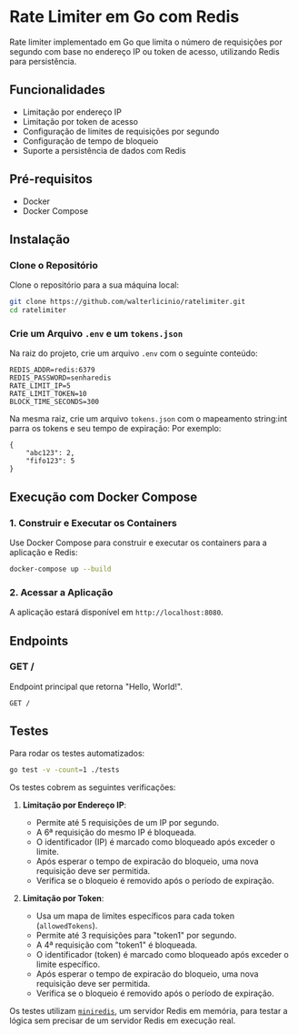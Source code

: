# Rate Limiter em Go com Redis

Rate limiter implementado em Go que limita o número de requisições por segundo com base no endereço IP ou token de acesso, utilizando Redis para persistência.

## Funcionalidades
- Limitação por endereço IP
- Limitação por token de acesso
- Configuração de limites de requisições por segundo
- Configuração de tempo de bloqueio
- Suporte a persistência de dados com Redis

## Pré-requisitos

- Docker
- Docker Compose

## Instalação

### Clone o Repositório

Clone o repositório para a sua máquina local:

```sh
git clone https://github.com/walterlicinio/ratelimiter.git
cd ratelimiter
```

### Crie um Arquivo `.env` e um `tokens.json`

Na raiz do projeto, crie um arquivo `.env` com o seguinte conteúdo:

```plaintext
REDIS_ADDR=redis:6379
REDIS_PASSWORD=senharedis
RATE_LIMIT_IP=5
RATE_LIMIT_TOKEN=10
BLOCK_TIME_SECONDS=300
```

Na mesma raiz, crie um arquivo `tokens.json` com o mapeamento string:int parra os tokens e seu tempo de expiração:
Por exemplo:
```
{
    "abc123": 2,
    "fifo123": 5
}
```

## Execução com Docker Compose

### 1. Construir e Executar os Containers

Use Docker Compose para construir e executar os containers para a aplicação e Redis:

```sh
docker-compose up --build
```

### 2. Acessar a Aplicação

A aplicação estará disponível em `http://localhost:8080`.

## Endpoints

### GET /

Endpoint principal que retorna "Hello, World!".

```plaintext
GET /
```

## Testes

Para rodar os testes automatizados:

```sh
go test -v -count=1 ./tests
```

Os testes cobrem as seguintes verificações:

1. **Limitação por Endereço IP**:
   - Permite até 5 requisições de um IP por segundo.
   - A 6ª requisição do mesmo IP é bloqueada.
   - O identificador (IP) é marcado como bloqueado após exceder o limite.
   - Após esperar o tempo de expiracão do bloqueio, uma nova requisição deve ser permitida.
   - Verifica se o bloqueio é removido após o período de expiração.

2. **Limitação por Token**:
   - Usa um mapa de limites específicos para cada token (`allowedTokens`).
   - Permite até 3 requisições para "token1" por segundo.
   - A 4ª requisição com "token1" é bloqueada.
   - O identificador (token) é marcado como bloqueado após exceder o limite específico.
   - Após esperar o tempo de expiracão do bloqueio, uma nova requisição deve ser permitida.
   - Verifica se o bloqueio é removido após o período de expiração.

   
Os testes utilizam [`miniredis`](https://github.com/alicebob/miniredis), um servidor Redis em memória, para testar a lógica sem precisar de um servidor Redis em execução real.

